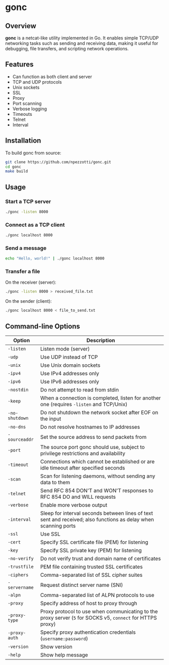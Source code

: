 # gonc

## Overview

**gonc** is a netcat-like utility implemented in Go. It enables simple TCP/UDP networking tasks such as sending and receiving data, making it useful for debugging, file transfers, and scripting network operations.

## Features

- Can function as both client and server
- TCP and UDP protocols
- Unix sockets
- SSL
- Proxy
- Port scanning
- Verbose logging
- Timeouts
- Telnet
- Interval

## Installation

To build gonc from source:

```sh
git clone https://github.com/npezzotti/gonc.git
cd gonc
make build
```

## Usage

### Start a TCP server

```sh
./gonc -listen 8000
```

### Connect as a TCP client

```sh
./gonc localhost 8000
```

### Send a message

```sh
echo "Hello, world!" | ./gonc localhost 8000
```

### Transfer a file

On the receiver (server):

```sh
./gonc -listen 8000 > received_file.txt
```

On the sender (client):

```sh
./gonc localhost 8000 < file_to_send.txt
```

## Command-line Options
| Option            | Description                                                                                                    |
|-------------------|----------------------------------------------------------------------------------------------------------------|
| `-listen`         | Listen mode (server)                                                                                           |
| `-udp`            | Use UDP instead of TCP                                                                                         |
| `-unix`           | Use Unix domain sockets                                                                                        |
| `-ipv4`           | Use IPv4 addresses only                                                                                        |
| `-ipv6`           | Use IPv6 addresses only                                                                                        |
| `-nostdin`        | Do not attempt to read from stdin                                                                              |
| `-keep`           | When a connection is completed, listen for another one (requires `-listen` and TCP/Unix)                       |
| `-no-shutdown`    | Do not shutdown the network socket after EOF on the input                                                      |
| `-no-dns`         | Do not resolve hostnames to IP addresses                                                                       |
| `-sourceaddr`     | Set the source address to send packets from                                                                    |
| `-port`           | The source port gonc should use, subject to privilege restrictions and availability                            |
| `-timeout`        | Connections which cannot be established or are idle timeout after specified seconds                            |
| `-scan`           | Scan for listening daemons, without sending any data to them                                                   |
| `-telnet`         | Send RFC 854 DON'T and WON'T responses to RFC 854 DO and WILL requests                                         |
| `-verbose`        | Enable more verbose output                                                                                     |
| `-interval`       | Sleep for interval seconds between lines of text sent and received; also functions as delay when scanning ports|
| `-ssl`            | Use SSL                                                                                                        |
| `-cert`           | Specify SSL certificate file (PEM) for listening                                                               |
| `-key`            | Specify SSL private key (PEM) for listening                                                                    |
| `-no-verify`      | Do not verify trust and domain name of certificates                                                            |
| `-trustfile`      | PEM file containing trusted SSL certificates                                                                   |
| `-ciphers`        | Comma-separated list of SSL cipher suites                                                                      |
| `-servername`     | Request distinct server name (SNI)                                                                             |
| `-alpn`           | Comma-separated list of ALPN protocols to use                                                                  |
| `-proxy`          | Specify address of host to proxy through                                                                       |
| `-proxy-type`     | Proxy protocol to use when communicating to the proxy server (`5` for SOCKS v5, `connect` for HTTPS proxy)     |
| `-proxy-auth`     | Specify proxy authentication credentials (`username:password`)                                                 |
| `-version`        | Show version                                                                                                   |
| `-help`           | Show help message                                                                                              |

